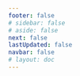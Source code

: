 ```yaml
---
footer: false
# sidebar: false
# aside: false
next: false
lastUpdated: false
navbar: false
# layout: doc
---
```


<script setup>
  const chatPrompts = [
    { id: "49", text: "इस साइट के लोकप्रिय पेज, तालिका", category: "general" },
  { id: "49", text: "इस साइट के टॉप 10 FAQ", category: "general" },
  { id: "49", text: "फ्री जोन साइट लिंक, तालिका", category: "general" },
  { id: "49", text: "मूल्य के साथ फ्री जोन साइटों के लिंक की तालिका", category: "general" },
  
  { id: "1", text: "UAE में कंपनी पंजीकरण", category: "business" },
  { id: "7", text: "UAE ट्रेड लाइसेंस आवश्यकताएं", category: "business" },
  { id: "7", text: "UAE इकाई प्रकारों की तुलना, तालिका और विश्लेषण", category: "business" },
  { id: "7", text: "दो संस्थापकों के साथ वित्तीय व्यवसाय के लिए ब्रिटेन से विभिन्न फ्री जोन में कंपनी स्थानांतरण की लागत की विशेषज्ञ तुलना। 8 वीजा, 3 परिवारजन + एक कुत्ता। बिजनेस सेंटर में किराया। ब्रिटिश, UAE निवासी नहीं", category: "business" },
  { id: "48", text: "UAE के 10 सर्वश्रेष्ठ अस्पताल, फायदे और नुकसान", category: "healthcare" },

  { id: "15", text: "UAE में पावर ऑफ अटॉर्नी", category: "legal" },

  // व्यावसायिक सेवाएं (पहला ब्लॉक)
  { id: "2", text: "मेनलैंड कंपनी सेटअप", category: "business" },
  { id: "3", text: "फ्री जोन कंपनी पंजीकरण", category: "business" },
  { id: "4", text: "ऑफशोर कंपनी गठन", category: "business" },
  { id: "5", text: "UAE फ्रीलांस वीजा", category: "business" },
  { id: "6", text: "दुबई बिजनेस लाइसेंस", category: "business" },
  { id: "23", text: "UAE बिजनेस सेटअप", category: "business" },
  { id: "24", text: "दुबई फ्री जोन", category: "business" },
  { id: "25", text: "UAE कंपनी पंजीकरण", category: "business" },
  { id: "26", text: "UAE फ्रीलांस वीजा", category: "business" },
  
  // वीजा और इमिग्रेशन
  { id: "8", text: "UAE गोल्डन वीजा आवेदन", category: "visa" },
  { id: "9", text: "UAE रोजगार वीजा", category: "visa" },
  { id: "10", text: "UAE में पारिवारिक वीजा प्रायोजन", category: "visa" },
  { id: "11", text: "वीजा मेडिकल टेस्ट आवश्यकताएं", category: "visa" },
  { id: "12", text: "UAE निवास वीजा प्रक्रिया", category: "visa" },
  { id: "27", text: "UAE वीजा आवश्यकताएं", category: "visa" },
  
  // कानूनी और दस्तावेज
  { id: "13", text: "Emirates ID आवेदन", category: "legal" },
  { id: "14", text: "UAE दस्तावेज सत्यापन", category: "legal" },
  { id: "16", text: "UAE बिजनेस कॉन्ट्रैक्ट समीक्षा", category: "legal" },
  { id: "40", text: "Emirates ID नवीनीकरण", category: "legal" },
  
  // वित्तीय सेवाएं
  { id: "17", text: "UAE कॉर्पोरेट बैंक खाता", category: "finance" },
  { id: "18", text: "UAE कर पंजीकरण (VAT)", category: "finance" },
  { id: "19", text: "UAE में लेखांकन सेवाएं", category: "finance" },
  { id: "20", text: "UAE आर्थिक पदार्थ नियम", category: "finance" },
  { id: "41", text: "UAE बैंकिंग सेवाएं", category: "finance" },
  
  // रियल एस्टेट और सेवाएं
  { id: "21", text: "UAE संपत्ति निवेश", category: "property" },
  { id: "22", text: "दुबई ऑफिस स्पेस किराया", category: "property" },

  // स्वास्थ्य सेवा
  { id: "47", text: "UAE स्वास्थ्य बीमा", category: "healthcare" },
  { id: "49", text: "UAE में मेडिकल चेक-अप", category: "healthcare" },
  
  // पर्यटन और मनोरंजन (अंत में)
  { id: "28", text: "दुबई पर्यटन आकर्षण", category: "travel" },
  { id: "29", text: "Expo City Dubai", category: "attractions" },
  { id: "30", text: "Dubai Frame टिकट", category: "attractions" },
  { id: "31", text: "Burj Khalifa टिकट", category: "attractions" },
  { id: "32", text: "Museum of the Future", category: "attractions" },
  { id: "33", text: "Abu Dhabi Louvre", category: "attractions" },
  { id: "34", text: "Ferrari World Abu Dhabi", category: "attractions" },
  { id: "35", text: "Dubai Mall शॉपिंग", category: "shopping" },
]
</script>

<AIChat :prompts="chatPrompts" />